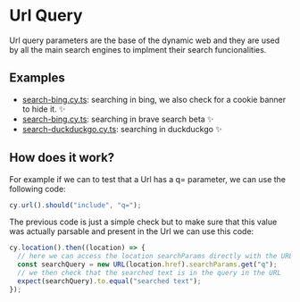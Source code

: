 # Url Query

Url query parameters are the base of the dynamic web and they are used by all the main search engines to implment their search funcionalities.

## Examples

- [search-bing.cy.ts](./cypress/e2e/search-bing.cy.ts): searching in bing, we also check for a cookie banner to hide it. ✨
- [search-bing.cy.ts](./cypress/e2e/search-brave.cy.ts): searching in brave search beta ✨
- [search-duckduckgo.cy.ts](./cypress/e2e/search-duckduckgo.cy.ts): searching in duckduckgo ✨

## How does it work?

For example if we can to test that a Url has a q= parameter, we can use the following code:

```typescript
cy.url().should("include", "q=");
```

The previous code is just a simple check but to make sure that this value was actually parsable and present in the Url we can use this code:

```typescript
cy.location().then((location) => {
  // here we can access the location searchParams directly with the URL constructor
  const searchQuery = new URL(location.href).searchParams.get("q");
  // we then check that the searched text is in the query in the URL
  expect(searchQuery).to.equal("searched text");
});
```

